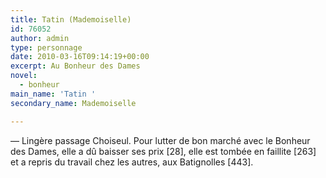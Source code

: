 ```yaml
---
title: Tatin (Mademoiselle)
id: 76052
author: admin
type: personnage
date: 2010-03-16T09:14:19+00:00
excerpt: Au Bonheur des Dames
novel:
  - bonheur
main_name: 'Tatin '
secondary_name: Mademoiselle

---
```

— Lingère passage Choiseul. Pour lutter de bon marché avec le Bonheur des Dames, elle a dû baisser ses prix [28], elle est tombée en faillite [263] et a repris du travail chez les autres, aux Batignolles [443]. 